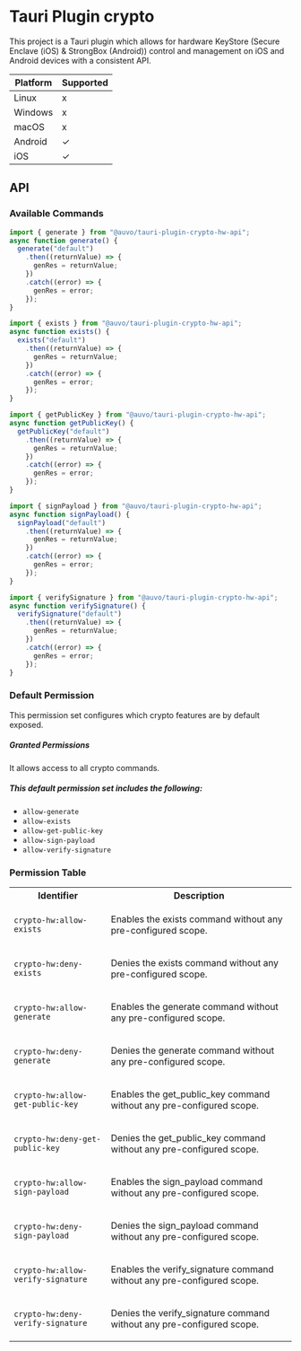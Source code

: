 # Tauri Plugin crypto

This project is a Tauri plugin which allows for hardware KeyStore (Secure Enclave (iOS) & StrongBox (Android)) control and management on iOS and Android devices with a consistent API.

| Platform | Supported |
| -------- | --------- |
| Linux    | x         |
| Windows  | x         |
| macOS    | x         |
| Android  | ✓         |
| iOS      | ✓         |

## API

### Available Commands

```ts
import { generate } from "@auvo/tauri-plugin-crypto-hw-api";
async function generate() {
  generate("default")
    .then((returnValue) => {
      genRes = returnValue;
    })
    .catch((error) => {
      genRes = error;
    });
}
```

```ts
import { exists } from "@auvo/tauri-plugin-crypto-hw-api";
async function exists() {
  exists("default")
    .then((returnValue) => {
      genRes = returnValue;
    })
    .catch((error) => {
      genRes = error;
    });
}
```

```ts
import { getPublicKey } from "@auvo/tauri-plugin-crypto-hw-api";
async function getPublicKey() {
  getPublicKey("default")
    .then((returnValue) => {
      genRes = returnValue;
    })
    .catch((error) => {
      genRes = error;
    });
}
```

```ts
import { signPayload } from "@auvo/tauri-plugin-crypto-hw-api";
async function signPayload() {
  signPayload("default")
    .then((returnValue) => {
      genRes = returnValue;
    })
    .catch((error) => {
      genRes = error;
    });
}
```

```ts
import { verifySignature } from "@auvo/tauri-plugin-crypto-hw-api";
async function verifySignature() {
  verifySignature("default")
    .then((returnValue) => {
      genRes = returnValue;
    })
    .catch((error) => {
      genRes = error;
    });
}
```

### Default Permission

This permission set configures which
crypto features are by default exposed.

##### Granted Permissions

It allows access to all crypto commands.

##### This default permission set includes the following:

- `allow-generate`
- `allow-exists`
- `allow-get-public-key`
- `allow-sign-payload`
- `allow-verify-signature`

### Permission Table

<table>
<tr>
<th>Identifier</th>
<th>Description</th>
</tr>

<tr>
<td>

`crypto-hw:allow-exists`

</td>
<td>

Enables the exists command without any pre-configured scope.

</td>
</tr>

<tr>
<td>

`crypto-hw:deny-exists`

</td>
<td>

Denies the exists command without any pre-configured scope.

</td>
</tr>

<tr>
<td>

`crypto-hw:allow-generate`

</td>
<td>

Enables the generate command without any pre-configured scope.

</td>
</tr>

<tr>
<td>

`crypto-hw:deny-generate`

</td>
<td>

Denies the generate command without any pre-configured scope.

</td>
</tr>

<tr>
<td>

`crypto-hw:allow-get-public-key`

</td>
<td>

Enables the get_public_key command without any pre-configured scope.

</td>
</tr>

<tr>
<td>

`crypto-hw:deny-get-public-key`

</td>
<td>

Denies the get_public_key command without any pre-configured scope.

</td>
</tr>

<tr>
<td>

`crypto-hw:allow-sign-payload`

</td>
<td>

Enables the sign_payload command without any pre-configured scope.

</td>
</tr>

<tr>
<td>

`crypto-hw:deny-sign-payload`

</td>
<td>

Denies the sign_payload command without any pre-configured scope.

</td>
</tr>

<tr>
<td>

`crypto-hw:allow-verify-signature`

</td>
<td>

Enables the verify_signature command without any pre-configured scope.

</td>
</tr>

<tr>
<td>

`crypto-hw:deny-verify-signature`

</td>
<td>

Denies the verify_signature command without any pre-configured scope.

</td>
</tr>
</table>
